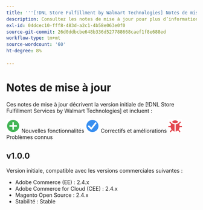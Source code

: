 ```yaml
---
title: '''[!DNL Store Fulfillment by Walmart Technologies] Notes de mise à jour'''
description: Consultez les notes de mise à jour pour plus d’informations sur toutes les [!DNL Store Fulfillment by Walmart Technologies] versions.
exl-id: 04dcec10-fff8-483d-a2c1-4b58e063e0f0
source-git-commit: 26d0ddbcbe648b336d527788668caef1f8e688ed
workflow-type: tm+mt
source-wordcount: '60'
ht-degree: 8%

---
```


# Notes de mise à jour

Ces notes de mise à jour décrivent la version initiale de [!DNL Store Fulfillment Services by Walmart Technologies] et incluent :

![Nouveau](../assets/new.svg) Nouvelles fonctionnalités
![Correction d’un problème](../assets/fix.svg) Correctifs et améliorations
![Problème connu](../assets/bug.svg) Problèmes connus

## v1.0.0

Version initiale, compatible avec les versions commerciales suivantes :

* Adobe Commerce (EE) : 2.4.x
* Adobe Commerce for Cloud (CEE) : 2.4.x
* Magento Open Source : 2.4.x
* Stabilité : Stable
